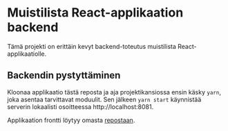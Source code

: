 # Muistilista React-applikaation backend

Tämä projekti on erittäin kevyt backend-toteutus muistilista React-applikaatiolle.

## Backendin pystyttäminen

Kloonaa applikaatio tästä reposta ja aja projektikansiossa ensin käsky `yarn`, joka asentaa tarvittavat moduulit. Sen jälkeen `yarn start` käynnistää serverin lokaalisti osoitteessa http://localhost:8081.

Applikaation frontti löytyy omasta [repostaan](https://github.com/kaarlol/muistilista-fe).
